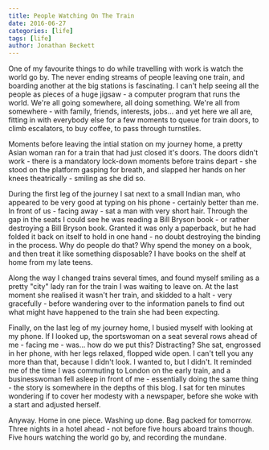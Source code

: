 ```yaml
---
title: People Watching On The Train
date: 2016-06-27
categories: [life]
tags: [life]
author: Jonathan Beckett
---
```


One of my favourite things to do while travelling with work is watch the world go by. The never ending streams of people leaving one train, and boarding another at the big stations is fascinating. I can't help seeing all the people as pieces of a huge jigsaw - a computer program that runs the world. We're all going somewhere, all doing something. We're all from somewhere - with family, friends, interests, jobs... and yet here we all are, fitting in with everybody else for a few moments to queue for train doors, to climb escalators, to buy coffee, to pass through turnstiles.

Moments before leaving the intial station on my journey home, a pretty Asian woman ran for a train that had just closed it's doors. The doors didn't work - there is a mandatory lock-down moments before trains depart - she stood on the platform gasping for breath, and slapped her hands on her knees theatrically - smiling as she did so.

During the first leg of the journey I sat next to a small Indian man, who appeared to be very good at typing on his phone - certainly better than me. In front of us - facing away - sat a man with very short hair. Through the gap in the seats I could see he was reading a Bill Bryson book - or rather destroying a Bill Bryson book. Granted it was only a paperback, but he had folded it back on itself to hold in one hand - no doubt destroying the binding in the process. Why do people do that? Why spend the money on a book, and then treat it like something disposable? I have books on the shelf at home from my late teens.

Along the way I changed trains several times, and found myself smiling as a pretty "city" lady ran for the train I was waiting to leave on. At the last moment she realised it wasn't her train, and skidded to a halt - very gracefully - before wandering over to the information panels to find out what might have happened to the train she had been expecting.

Finally, on the last leg of my journey home, I busied myself with looking at my phone. If I looked up, the sportswoman on a seat several rows ahead of me - facing me - was... how do we put this? Distracting? She sat, engrossed in her phone, with her legs relaxed, flopped wide open. I can't tell you any more than that, because I didn't look. I wanted to, but I didn't. It reminded me of the time I was commuting to London on the early train, and a businesswoman fell asleep in front of me - essentially doing the same thing - the story is somewhere in the depths of this blog. I sat for ten minutes wondering if to cover her modesty with a newspaper, before she woke with a start and adjusted herself.

Anyway. Home in one piece. Washing up done. Bag packed for tomorrow. Three nights in a hotel ahead - not before five hours aboard trains though. Five hours watching the world go by, and recording the mundane.